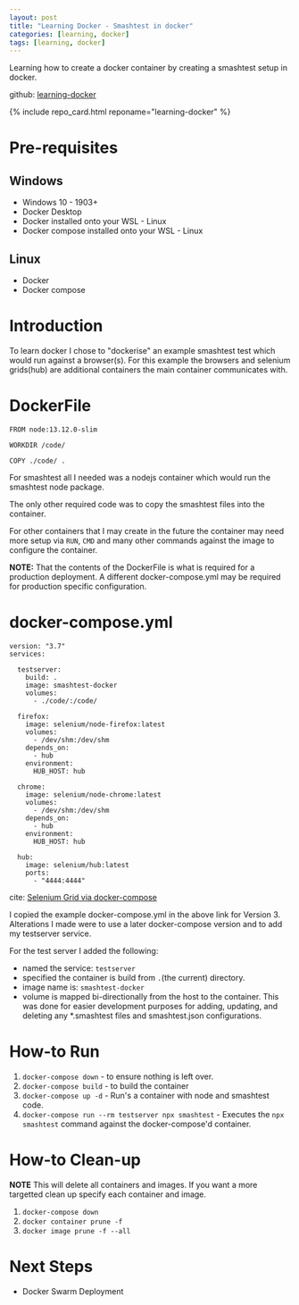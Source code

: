 ```yaml
---
layout: post
title: "Learning Docker - Smashtest in docker"
categories: [learning, docker]
tags: [learning, docker]
---
```


Learning how to create a docker container by creating a smashtest setup in docker.

github: [learning-docker](https://github.com/slowmonkey/learning-docker)

{% include repo_card.html reponame="learning-docker" %}


# Pre-requisites

## Windows
- Windows 10 - 1903+
- Docker Desktop
- Docker installed onto your WSL - Linux
- Docker compose installed onto your WSL - Linux

## Linux
- Docker
- Docker compose

# Introduction

To learn docker I chose to "dockerise" an example smashtest test which would run against a browser(s). For this example the browsers and selenium grids(hub) are additional containers the main container communicates with.

# DockerFile

```
FROM node:13.12.0-slim

WORKDIR /code/

COPY ./code/ .
```

For smashtest all I needed was a nodejs container which would run the smashtest node package.  

The only other required code was to copy the smashtest files into the container.

For other containers that I may create in the future the container may need more setup via `RUN`, `CMD` and many other commands against the image to configure the container.

**NOTE:** That the contents of the DockerFile is what is required for a production deployment. A different docker-compose.yml may be required for production specific configuration.

# docker-compose.yml

```
version: "3.7"
services:

  testserver:
    build: .
    image: smashtest-docker
    volumes:
      - ./code/:/code/

  firefox:
    image: selenium/node-firefox:latest
    volumes:
      - /dev/shm:/dev/shm
    depends_on:
      - hub
    environment:
      HUB_HOST: hub

  chrome:
    image: selenium/node-chrome:latest
    volumes:
      - /dev/shm:/dev/shm
    depends_on:
      - hub
    environment:
      HUB_HOST: hub

  hub:
    image: selenium/hub:latest
    ports:
      - "4444:4444"
```

cite: [Selenium Grid via docker-compose](https://github.com/SeleniumHQ/docker-selenium)

I copied the example docker-compose.yml in the above link for Version 3. Alterations I made were to use a later docker-compose version and to add my testserver service.

For the test server I added the following:
- named the service: `testserver`
- specified the container is build from `.`(the current) directory.
- image name is: `smashtest-docker`
- volume is mapped bi-directionally from the host to the container. This was done for easier development purposes for adding, updating, and deleting any *.smashtest files and smashtest.json configurations.

# How-to Run

1. `docker-compose down` - to ensure nothing is left over.
2. `docker-compose build` - to build the container
3. `docker-compose up -d` - Run's a container with node and smashtest code.
4. `docker-compose run --rm testserver npx smashtest` - Executes the `npx smashtest` command against the docker-compose'd container.

# How-to Clean-up

**NOTE** This will delete all containers and images. If you want a more targetted clean up specify each container and image.

1. `docker-compose down`
2. `docker container prune -f`
3. `docker image prune -f --all`

# Next Steps

- Docker Swarm Deployment